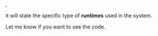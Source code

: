 ,

it
will state the specific type of
**runtimes** used in the system. 

Let me know if you want to see the code.